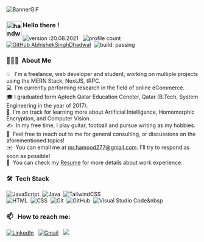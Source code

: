 ![BannerGIF](https://avatars.githubusercontent.com/u/11785276?v=4)

### <img alt="handwavegif" src="https://user-images.githubusercontent.com/39513876/112366216-8cfe7400-8cfe-11eb-8116-7d3dbae20e97.gif" width='40' align="left"/> Hello there !

![version :20.08.2021](https://img.shields.io/badge/version-20.08.2021-informational) &nbsp;
![profile count](https://komarev.com/ghpvc/?username=AbhishekSinghDhadwal&color=red)&nbsp;
[![GitHub AbhishekSinghDhadwal](https://img.shields.io/github/followers/AbhishekSinghDhadwal?label=follow&style=social)](https://github.com/AbhishekSinghDhadwal)&nbsp;
![build: passing](https://img.shields.io/badge/build-passing-success)

### 👨🏻‍💻 &nbsp;About Me

💡 &nbsp; I'm a freelance, web developer and student, working on multiple projects using the MERN Stack, NextJS, tRPC. \
💻 &nbsp;I'm currently performing research in the field of online eCommerce.\
🎓&nbsp;I graduated form Aptech Qatar Education Ceneter, Qatar (B.Tech, System Engineering in the year of 2017).\
🌱 &nbsp;I'm on track for learning more about Artificial Intelligence, Homomorphic Encryption, and Computer Vision.\
✍️ &nbsp;In my free time, I play guitar, football and pursue writing as my hobbies.\
💬 &nbsp;Feel free to reach out to me for general consulting, or discussions on the aforementioned topics!\
✉️ &nbsp;You can email me at mr.hamood277@gmail.com. I'll try to respond as soon as possible!\
📄 &nbsp;You can check my [Resume](https://drive.google.com/file/d/1g1yf-tS38HYfUHEwn_IwdtD0xdW8CNW4/view?usp=sharing) for more details about work experience.

### 🛠 &nbsp;Tech Stack

![JavaScript](https://img.shields.io/badge/-JavaScript-05122A?style=flat&logo=javascript)&nbsp;
![Java](https://img.shields.io/badge/-Java-05122A?style=flat&logo=Java&logoColor=FFA518)&nbsp;
![TailwindCSS](https://img.shields.io/badge/-Tailwindcss-05122A?style=flat&logo=tailwindcss&logoColor=563D7C)\
![HTML](https://img.shields.io/badge/-HTML-05122A?style=flat&logo=HTML5)&nbsp;
![CSS](https://img.shields.io/badge/-CSS-05122A?style=flat&logo=CSS3&logoColor=1572B6)&nbsp;
![Git](https://img.shields.io/badge/-Git-05122A?style=flat&logo=git)&nbsp;
![GitHub](https://img.shields.io/badge/-GitHub-05122A?style=flat&logo=github)&nbsp;
![Visual Studio Code](https://img.shields.io/badge/-Visual%20Studio%20Code-05122A?style=flat&logo=visual-studio-code&logoColor=007ACC)&nbsp

### 📫 &nbsp; How to reach me:

<a href="https://www.linkedin.com/in/mohammedhaydar"><img alt="LinkedIn" src="https://img.shields.io/badge/linkedin%20-%230077B5.svg?&style=flat&logo=linkedin&logoColor=white"/></a> &nbsp;
<a href="mailto:mr.hamood277@gmail.com"><img alt="Gmail" src="https://img.shields.io/badge/Gmail-D14836?style=flat&logo=gmail&logoColor=white" /></a> &nbsp;
<a href="https://instagram.com/mo.hidr"><img src="https://img.shields.io/badge/-@mo.hidr_-E4405F?style=flat&logo=Instagram&logoColor=white"/></a> &nbsp;

<!--

Here are some ideas to get you started:

- 🔭 I’m currently working on My Portfolio
- 🌱 I’m currently learning NextJS
- 👯 I’m looking to collaborate on Any Team in a Start up
- 🤔 I’m looking for help with tRPC
- 💬 Ask me about React, NextJS
- 📫 How to reach me: Mr.hamood277@gmail.com
- 😄 Pronouns: Mr.
- ⚡ Fun fact: I love the path more than the goal
-->
